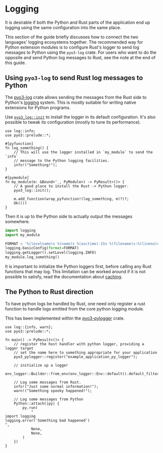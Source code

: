# Logging

It is desirable if both the Python and Rust parts of the application end up
logging using the same configuration into the same place.

This section of the guide briefly discusses how to connect the two languages'
logging ecosystems together. The recommended way for Python extension modules is
to configure Rust's logger to send log messages to Python using the `pyo3-log`
crate. For users who want to do the opposite and send Python log messages to
Rust, see the note at the end of this guide.

## Using `pyo3-log` to send Rust log messages to Python

The [pyo3-log] crate allows sending the messages from the Rust side to Python's
[logging] system. This is mostly suitable for writing native extensions for
Python programs.

Use [`pyo3_log::init`][init] to install the logger in its default configuration.
It's also possible to tweak its configuration (mostly to tune its performance).

```rust,no_run
use log::info;
use pyo3::prelude::*;

#[pyfunction]
fn log_something() {
    // This will use the logger installed in `my_module` to send the `info`
    // message to the Python logging facilities.
    info!("Something!");
}

#[pymodule]
fn my_module(m: &Bound<'_, PyModule>) -> PyResult<()> {
    // A good place to install the Rust -> Python logger.
    pyo3_log::init();

    m.add_function(wrap_pyfunction!(log_something, m)?)?;
    Ok(())
}
```

Then it is up to the Python side to actually output the messages somewhere.

```python
import logging
import my_module

FORMAT = '%(levelname)s %(name)s %(asctime)-15s %(filename)s:%(lineno)d %(message)s'
logging.basicConfig(format=FORMAT)
logging.getLogger().setLevel(logging.INFO)
my_module.log_something()
```

It is important to initialize the Python loggers first, before calling any Rust
functions that may log. This limitation can be worked around if it is not
possible to satisfy, read the documentation about [caching].

## The Python to Rust direction

To have python logs be handled by Rust, one need only register a rust function to handle logs emitted from the core python logging module.

This has been implemented within the [pyo3-pylogger] crate.

```rust,no_run
use log::{info, warn};
use pyo3::prelude::*;

fn main() -> PyResult<()> {
    // register the host handler with python logger, providing a logger target
    // set the name here to something appropriate for your application
    pyo3_pylogger::register("example_application_py_logger");

    // initialize up a logger
    env_logger::Builder::from_env(env_logger::Env::default().default_filter_or("trace")).init();

    // Log some messages from Rust.
    info!("Just some normal information!");
    warn!("Something spooky happened!");

    // Log some messages from Python
    Python::attach(|py| {
        py.run(
            "
import logging
logging.error('Something bad happened')
",
            None,
            None,
        )
    })
}
```

[logging]: https://docs.python.org/3/library/logging.html
[pyo3-log]: https://crates.io/crates/pyo3-log
[init]: https://docs.rs/pyo3-log/*/pyo3_log/fn.init.html
[caching]: https://docs.rs/pyo3-log/*/pyo3_log/#performance-filtering-and-caching
[pyo3-pylogger]: https://crates.io/crates/pyo3-pylogger
